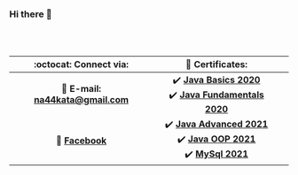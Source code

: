 ### Hi there 👋


<br/>
<br/>

<!--
**naydennn/naydennn** is a ✨ _special_ ✨ repository because its `README.md` (this file) appears on your GitHub profile.

Here are some ideas to get you started:

- 🔭 I’m currently working on ...
- 🌱 I’m currently learning ...
- 👯 I’m looking to collaborate on ...
- 🤔 I’m looking for help with ...
- 💬 Ask me about ...
- 📫 How to reach me: ...
- 😄 Pronouns: ...
- ⚡ Fun fact: ...
-->
| :octocat: Connect via: | :scroll: Certificates: | |
| :-: | :-: | :-: |
| :e-mail: **E-mail:** **na44kata@gmail.com**| :heavy_check_mark: [**Java Basics 2020**](https://softuni.bg/certificates/details/88416/07d6938c)<br/> :heavy_check_mark: [**Java Fundamentals 2020**](https://softuni.bg/certificates/details/96668/6eaee9a6)
| :blue_book: [**Facebook**](https://www.facebook.com/na44kata/) | :heavy_check_mark: [**Java Advanced 2021**](https://softuni.bg/certificates/details/104559/3a753c94) <br/>:heavy_check_mark: [**Java OOP 2021**](https://softuni.bg/certificates/details/104117/5aa586a6) <br/>:heavy_check_mark: [**MySql 2021**](https://softuni.bg/certificates/details/107772/fcdb7cf9) 
